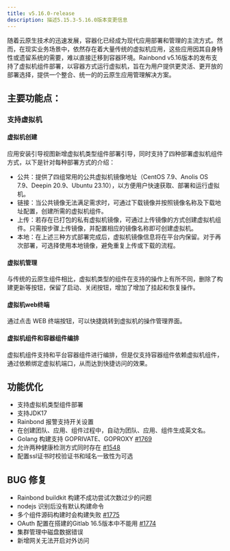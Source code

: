 ```yaml
---
title: v5.16.0-release
description: 描述5.15.3-5.16.0版本变更信息
---
```


随着云原生技术的迅速发展，容器化已经成为现代应用部署和管理的主流方式。然而，在现实业务场景中，依然存在着大量传统的虚拟机应用，这些应用因其自身特性或遗留系统的需要，难以直接迁移到容器环境。Rainbond v5.16版本的发布支持了虚拟机组件部署，以容器方式运行虚拟机，旨在为用户提供更灵活、更开放的部署选择，提供一个整合、统一的的云原生应用管理解决方案。

## 主要功能点：

### 支持虚拟机

#### 虚拟机创建

应用安装引导视图新增虚拟机类型组件部署引导，同时支持了四种部署虚拟机组件方式，以下是针对每种部署方式的介绍：

- 公共：提供了四组常用的公共虚拟机镜像地址（CentOS 7.9、Anolis OS 7.9、Deepin 20.9、Ubuntu 23.10），以方便用户快速获取、部署和运行虚拟机。
- 链接：当公共镜像无法满足需求时，可通过下载镜像并按照镜像名称及下载地址配置，创建所需的虚拟机组件。
- 上传：若存在已打包的私有虚拟机镜像，可通过上传镜像的方式创建虚拟机组件。只需按步骤上传镜像，并配置相应的镜像名称即可创建虚拟机。
- 本地：在上述三种方式部署完成后，虚拟机镜像信息将在平台内保留。对于再次部署，可选择使用本地镜像，避免重复上传或下载的流程。

#### 虚拟机管理

与传统的云原生组件相比，虚拟机类型的组件在支持的操作上有所不同，删除了构建更新等按钮，保留了启动、关闭按钮，增加了增加了挂起和恢复操作。

#### 虚拟机web终端

通过点击 WEB 终端按钮，可以快捷跳转到虚拟机的操作管理界面。

#### 虚拟机组件和容器组件编排

虚拟机组件支持和平台容器组件进行编排，但是仅支持容器组件依赖虚拟机组件，通过依赖绑定虚拟机端口，从而达到快捷访问的效果。

## 功能优化

- 支持虚拟机类型组件部署
- 支持JDK17
- Rainbond 报警支持开关设置
- 在创建团队、应用、组件过程中，自动为团队、应用、组件生成英文名。 
- Golang 构建支持 GOPRIVATE、GOPROXY [#1769](https://github.com/goodrain/rainbond/issues/1769)
- 允许两种健康检测方式同时存在 [#1548](https://github.com/goodrain/rainbond/issues/1548)
- 配置ssl证书时校验证书和域名一致性为可选 

## BUG 修复

- Rainbond buildkit 构建不成功尝试次数过少的问题
- nodejs 识别后没有默认构建命令
- 多个组件源码构建时会构建失败 [#1775](https://github.com/goodrain/rainbond/issues/1775)
- OAuth 配置在搭建的Gitlab 16.5版本中不能用 [#1774](https://github.com/goodrain/rainbond/issues/1774)
- 集群管理中磁盘数据错误
- 新增网关无法开启对外访问

